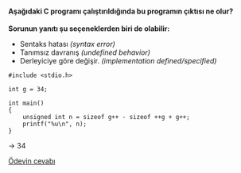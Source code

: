 #### Aşağıdaki C programı çalıştırıldığında bu programın çıktısı ne olur?

**Sorunun yanıtı şu seçeneklerden biri de olabilir:**
+ Sentaks hatası _(syntax error)_
+ Tanımsız davranış *(undefined behavior)*
+ Derleyiciye göre değişir. *(implementation defined/specified)*


```
#include <stdio.h>

int g = 34;

int main()
{
	unsigned int n = sizeof g++ - sizeof ++g + g++;
	printf("%u\n", n);
}
```
-> 34

[Ödevin cevabı](https://vimeo.com/455396518)

